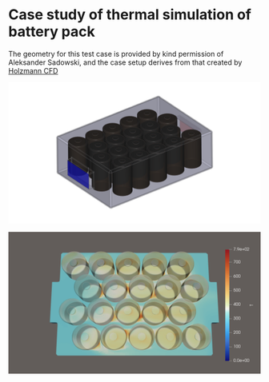 # Case study of thermal simulation of battery pack

The geometry for this test case is provided by kind permission of Aleksander 
Sadowski, and the case setup derives from that created by 
[Holzmann CFD](https://holzmann-cfd.com/community/training-cases/battery-cooling)

![screenshot](geom.png)

![screenshot](result.png)
